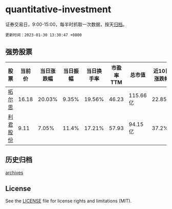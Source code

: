 # quantitative-investment

证券交易日，9:00-15:00，每半时抓取一次数据，按天[归档](archives)。

`更新时间：2023-01-30 13:30:47 +0800`

## 强势股票

|股票|当前价|当日涨跌幅|当日振幅|当日换手率|市盈率TTM|总市值|近10日涨跌幅|
|----|----|----|----|----|----|----|----|
|[拓尔思](https://xueqiu.com/S/SZ300229)|16.18|20.03%|9.35%|19.56%|46.23|115.66亿|22.85%|
|[利君股份](https://xueqiu.com/S/SZ002651)|9.11|7.05%|11.4%|17.21%|57.93|94.15亿|37.2%|

## 历史归档

[archives](archives)

## License

See the [LICENSE](LICENSE) file for license rights and limitations (MIT).